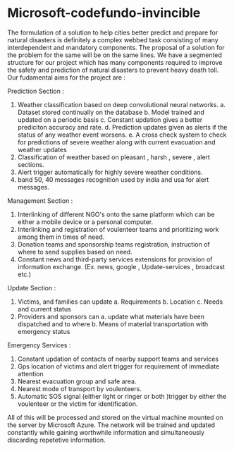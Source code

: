 # Microsoft-codefundo-invincible
The formulation of a solution to help cities better predict and prepare for natural disasters is definitely a complex webbed task consisting of many interdependent and mandatory components. The proposal of a solution for the problem for the same will be on the same lines. We have a segmented structure for our project which has many components required to improve the safety and prediction of natural disasters to prevent heavy death toll. Our fudamental aims for the project are :

Prediction Section :

1. Weather classification based on deep convolutional neural networks.
   a. Dataset stored continually on the database
   b. Model trained and updated on a periodic basis
   c. Constant updation gives a better prediciton accuracy and rate.
   d. Prediction updates given as alerts if the status of any weather event worsens.
   e. A cross check system to check for predictions of severe weather along with current evacuation and weather updates
2. Classification of weather based on pleasant , harsh , severe , alert sections.
3. Alert trigger automatically for highly severe weather conditions.
4. band 50, 40 messages recognition used by india and usa for alert messages.

Management Section :

1. Interlinking of different NGO's onto the same platform which can be either a mobile device or a personal computer.
2. Interlinking and registration of voulenteer teams and prioritizing work among them in times of need.
3. Donation teams and sponsorship teams registration, instruction of where to send supplies based on need.
4. Constant news and third-party services extensions for provision of information exchange. (Ex. news, google , Update-services ,        broadcast etc.) 

Update Section :

1. Victims, and families can update 
   a. Requirements
   b. Location
   c. Needs and current status
2. Providers and sponsors can 
   a. update what materials have been dispatched and to where 
   b. Means of material transportation with emergency status

Emergency Services :

1. Constant updation of contacts of nearby support teams and services
2. Gps location of victims and alert trigger for requirement of immediate attention
3. Nearest evacuation group and safe area.
4. Nearest mode of transport by voulenteers.
5. Automatic SOS signal (either light or ringer or both )trigger by either the voulenteer or the victim for identification.


All of this will be processed and stored on the virtual machine mounted on the server by Microsoft Azure. The network will be trained and updated constantly while gaining worthwhile information and simultaneously discarding repetetive information.
